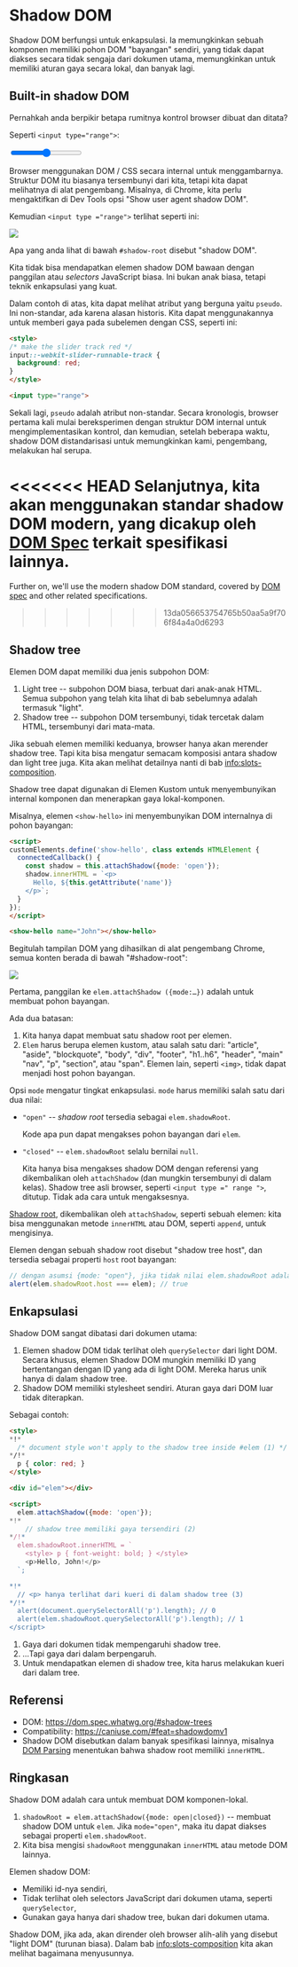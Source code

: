 # Shadow DOM

Shadow DOM berfungsi untuk enkapsulasi. Ia memungkinkan sebuah komponen memiliki pohon DOM "bayangan" sendiri, yang tidak dapat diakses secara tidak sengaja dari dokumen utama, memungkinkan untuk memiliki aturan gaya secara lokal, dan banyak lagi.

## Built-in shadow DOM

Pernahkah anda berpikir betapa rumitnya kontrol browser dibuat dan ditata?

Seperti `<input type="range">`:

<p>
<input type="range">
</p>

Browser menggunakan DOM / CSS secara internal untuk menggambarnya. Struktur DOM itu biasanya tersembunyi dari kita, tetapi kita dapat melihatnya di alat pengembang. Misalnya, di Chrome, kita perlu mengaktifkan di Dev Tools opsi "Show user agent shadow DOM".

Kemudian `<input type ="range">` terlihat seperti ini:

![](shadow-dom-range.png)

Apa yang anda lihat di bawah `#shadow-root` disebut "shadow DOM".

Kita tidak bisa mendapatkan elemen shadow DOM bawaan dengan panggilan atau *selectors* JavaScript biasa. Ini bukan anak biasa, tetapi teknik enkapsulasi yang kuat.

Dalam contoh di atas, kita dapat melihat atribut yang berguna yaitu `pseudo`. Ini non-standar, ada karena alasan historis. Kita dapat menggunakannya untuk memberi gaya pada subelemen dengan CSS, seperti ini:

```html run autorun
<style>
/* make the slider track red */
input::-webkit-slider-runnable-track {
  background: red;
}
</style>

<input type="range">
```

Sekali lagi, `pseudo` adalah atribut non-standar. Secara kronologis, browser pertama kali mulai bereksperimen dengan struktur DOM internal untuk mengimplementasikan kontrol, dan kemudian, setelah beberapa waktu, shadow DOM distandarisasi untuk memungkinkan kami, pengembang, melakukan hal serupa.

<<<<<<< HEAD
Selanjutnya, kita akan menggunakan standar shadow DOM modern, yang dicakup oleh [DOM Spec](https://dom.spec.whatwg.org/#shadow-trees) terkait spesifikasi lainnya.
=======
Further on, we'll use the modern shadow DOM standard, covered by [DOM spec](https://dom.spec.whatwg.org/#shadow-trees) and other related specifications.
>>>>>>> 13da056653754765b50aa5a9f706f84a4a0d6293

## Shadow tree

Elemen DOM dapat memiliki dua jenis subpohon DOM:

1. Light tree -- subpohon DOM biasa, terbuat dari anak-anak HTML. Semua subpohon yang telah kita lihat di bab sebelumnya adalah termasuk "light".
2. Shadow tree -- subpohon DOM tersembunyi, tidak tercetak dalam HTML, tersembunyi dari mata-mata.

Jika sebuah elemen memiliki keduanya, browser hanya akan merender shadow tree. Tapi kita bisa mengatur semacam komposisi antara shadow dan light tree juga. Kita akan melihat detailnya nanti di bab <info:slots-composition>.

Shadow tree dapat digunakan di Elemen Kustom untuk menyembunyikan internal komponen dan menerapkan gaya lokal-komponen.

Misalnya, elemen `<show-hello>` ini menyembunyikan DOM internalnya di pohon bayangan:

```html run autorun height=60
<script>
customElements.define('show-hello', class extends HTMLElement {
  connectedCallback() {
    const shadow = this.attachShadow({mode: 'open'});
    shadow.innerHTML = `<p>
      Hello, ${this.getAttribute('name')}
    </p>`;
  }  
});
</script>

<show-hello name="John"></show-hello>
```

Begitulah tampilan DOM yang dihasilkan di alat pengembang Chrome, semua konten berada di bawah "#shadow-root":

![](shadow-dom-say-hello.png)

Pertama, panggilan ke `elem.attachShadow ({mode:…})` adalah untuk membuat pohon bayangan.

Ada dua batasan:
1. Kita hanya dapat membuat satu shadow root per elemen.
2. `Elem` harus berupa elemen kustom, atau salah satu dari: "article", "aside", "blockquote", "body", "div", "footer", "h1..h6", "header", "main" "nav", "p", "section", atau "span". Elemen lain, seperti `<img>`, tidak dapat menjadi host pohon bayangan.

Opsi `mode` mengatur tingkat enkapsulasi. `mode` harus memiliki salah satu dari dua nilai:
- `"open"` -- *shadow root* tersedia sebagai `elem.shadowRoot`.

    Kode apa pun dapat mengakses pohon bayangan dari `elem`.  
- `"closed"` -- `elem.shadowRoot` selalu bernilai `null`.

    Kita hanya bisa mengakses shadow DOM dengan referensi yang dikembalikan oleh `attachShadow` (dan mungkin tersembunyi di dalam kelas). Shadow tree asli browser, seperti `<input type =" range ">`, ditutup. Tidak ada cara untuk mengaksesnya.

[Shadow root](https://dom.spec.whatwg.org/#shadowroot), dikembalikan oleh `attachShadow`, seperti sebuah elemen: kita bisa menggunakan metode `innerHTML` atau DOM, seperti `append`, untuk mengisinya.

Elemen dengan sebuah shadow root disebut "shadow tree host", dan tersedia sebagai properti `host` root bayangan:

```js
// dengan asumsi {mode: "open"}, jika tidak nilai elem.shadowRoot adalah null
alert(elem.shadowRoot.host === elem); // true
```

## Enkapsulasi

Shadow DOM sangat dibatasi dari dokumen utama:

1. Elemen shadow DOM tidak terlihat oleh `querySelector` dari light DOM. Secara khusus, elemen Shadow DOM mungkin memiliki ID yang bertentangan dengan ID yang ada di light DOM. Mereka harus unik hanya di dalam shadow tree.
2. Shadow DOM memiliki stylesheet sendiri. Aturan gaya dari DOM luar tidak diterapkan.

Sebagai contoh:

```html run untrusted height=40
<style>
*!*
  /* document style won't apply to the shadow tree inside #elem (1) */
*/!*
  p { color: red; }
</style>

<div id="elem"></div>

<script>
  elem.attachShadow({mode: 'open'});
*!*
    // shadow tree memiliki gaya tersendiri (2)
*/!*
  elem.shadowRoot.innerHTML = `
    <style> p { font-weight: bold; } </style>
    <p>Hello, John!</p>
  `;

*!*
  // <p> hanya terlihat dari kueri di dalam shadow tree (3)
*/!*
  alert(document.querySelectorAll('p').length); // 0
  alert(elem.shadowRoot.querySelectorAll('p').length); // 1
</script>  
```

1. Gaya dari dokumen tidak mempengaruhi shadow tree.
2. ...Tapi gaya dari dalam berpengaruh.
3. Untuk mendapatkan elemen di shadow tree, kita harus melakukan kueri dari dalam tree.

## Referensi

- DOM: <https://dom.spec.whatwg.org/#shadow-trees>
- Compatibility: <https://caniuse.com/#feat=shadowdomv1>
- Shadow DOM disebutkan dalam banyak spesifikasi lainnya, misalnya [DOM Parsing](https://w3c.github.io/DOM-Parsing/#the-innerhtml-mixin) menentukan bahwa shadow root memiliki `innerHTML`.


## Ringkasan

Shadow DOM adalah cara untuk membuat DOM komponen-lokal.

1. `shadowRoot = elem.attachShadow({mode: open|closed})` -- membuat shadow DOM untuk `elem`. Jika `mode="open"`, maka itu dapat diakses sebagai properti `elem.shadowRoot`.
2. Kita bisa mengisi `shadowRoot` menggunakan `innerHTML` atau metode DOM lainnya.

Elemen shadow DOM:
- Memiliki id-nya sendiri,
- Tidak terlihat oleh selectors JavaScript dari dokumen utama, seperti `querySelector`,
- Gunakan gaya hanya dari shadow tree, bukan dari dokumen utama.

Shadow DOM, jika ada, akan dirender oleh browser alih-alih yang disebut "light DOM" (turunan biasa). Dalam bab <info:slots-composition> kita akan melihat bagaimana menyusunnya.
